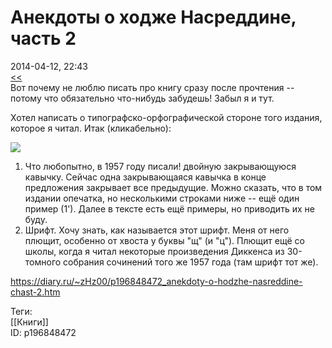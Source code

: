 Анекдоты о ходже Насреддине, часть 2
=====================================

   
 2014-04-12, 22:43   
   [<<](Анекдоты%20о%20ходже%20Насреддине,%20часть%201)    
 Вот почему не люблю писать про книгу сразу после прочтения -- потому что обязательно что-нибудь забудешь! Забыл я и тут.   
   
 Хотел написать о типографско-орфографической стороне того издания, которое я читал. Итак (кликабельно):   
   
   [![](http://i051.radikal.ru/1404/d4/b15fb81d6b48t.jpg)](http://radikal.ru/fp/0e68d23b6b7b402ab0f1be247b285e6a)     
   
 1. Что любопытно, в 1957 году писали! двойную закрывающуюся кавычку. Сейчас одна закрывающаяся кавычка в конце предложения закрывает все предыдущие. Можно сказать, что в том издании опечатка, но несколькими строками ниже -- ещё один пример (1'). Далее в тексте есть ещё примеры, но приводить их не буду.   
 2. Шрифт. Хочу знать, как называется этот шрифт. Меня от него плющит, особенно от хвоста у буквы "щ" (и "ц"). Плющит ещё со школы, когда я читал некоторые произведения Диккенса из 30-томного собрания сочинений того же 1957 года (там шрифт тот же).   
    
 <https://diary.ru/~zHz00/p196848472_anekdoty-o-hodzhe-nasreddine-chast-2.htm>   
   
 Теги:   
 [[Книги]]   
 ID: p196848472